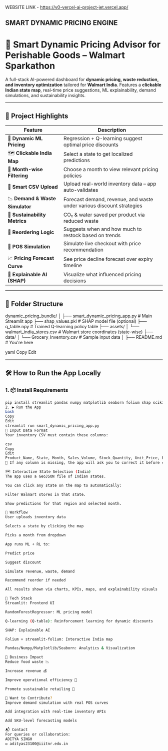 WEBSITE LINK - https://v0-vercel-ai-project-jet.vercel.app/

SMART DYNAMIC PRICING ENGINE
---
# 🛒 Smart Dynamic Pricing Advisor for Perishable Goods – Walmart Sparkathon

A full-stack AI-powered dashboard for **dynamic pricing, waste reduction, and inventory optimization** tailored for **Walmart India**. Features a **clickable Indian state map**, real-time price suggestions, ML explainability, demand simulations, and sustainability insights.

---

## 🌟 Project Highlights

| Feature                        | Description |
|-------------------------------|-------------|
| 🧠 **Dynamic ML Pricing**     | Regression + Q-learning suggest optimal price discounts |
| 🗺️ **Clickable India Map**    | Select a state to get localized predictions |
| 📅 **Month-wise Filtering**    | Choose a month to view relevant pricing policies |
| 📂 **Smart CSV Upload**       | Upload real-world inventory data – app auto-validates |
| 📉 **Demand & Waste Simulator** | Forecast demand, revenue, and waste under various discount strategies |
| 🌱 **Sustainability Metrics** | CO₂ & water saved per product via reduced waste |
| 🔁 **Reordering Logic**       | Suggests when and how much to restock based on trends |
| 🧾 **POS Simulation**         | Simulate live checkout with price recommendation |
| 📈 **Pricing Forecast Curve** | See price decline forecast over expiry timeline |
| 🧠 **Explainable AI (SHAP)**  | Visualize what influenced pricing decisions |

---

## 📁 Folder Structure

dynamic_pricing_bundle/
│
├── smart_dynamic_pricing_app.py # Main Streamlit app
├── shap_values.pkl # SHAP model file (optional)
├── q_table.npy # Trained Q-learning policy table
├── assets/
│ └── walmart_india_stores.csv # Walmart store coordinates (state-wise)
├── data/
│ └── Grocery_Inventory.csv # Sample input data
│
├── README.md # You're here

yaml
Copy
Edit

---

## 🛠️ How to Run the App Locally

### 1. 📦 Install Requirements
```bash
pip install streamlit pandas numpy matplotlib seaborn folium shap scikit-learn streamlit-folium
2. ▶️ Run the App
bash
Copy
Edit
streamlit run smart_dynamic_pricing_app.py
🧾 Input Data Format
Your inventory CSV must contain these columns:

csv
Copy
Edit
Product_Name, State, Month, Sales_Volume, Stock_Quantity, Unit_Price, Expiration_Date, Inventory_Turnover_Rate
📌 If any column is missing, the app will ask you to correct it before continuing.

🗺️ Interactive State Selection (India)
The app uses a GeoJSON file of Indian states.

You can click any state on the map to automatically:

Filter Walmart stores in that state.

Show predictions for that region and selected month.

🔄 Workflow
User uploads inventory data

Selects a state by clicking the map

Picks a month from dropdown

App runs ML + RL to:

Predict price

Suggest discount

Simulate revenue, waste, demand

Recommend reorder if needed

All results shown via charts, KPIs, maps, and explainability visuals

🧠 Tech Stack
Streamlit: Frontend UI

RandomForestRegressor: ML pricing model

Q-learning (Q-table): Reinforcement learning for dynamic discounts

SHAP: Explainable AI

Folium + streamlit-folium: Interactive India map

Pandas/Numpy/Matplotlib/Seaborn: Analytics & Visualization

💼 Business Impact
Reduce food waste 📉

Increase revenue 💰

Improve operational efficiency 🏪

Promote sustainable retailing 🌱

🧪 Want to Contribute?
Improve demand simulation with real POS curves

Add integration with real-time inventory APIs

Add SKU-level forecasting models

📬 Contact
For queries or collaboration:
ADITYA SINGH
✉️ adityas23100@iiitnr.edu.in


